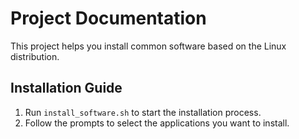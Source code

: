 # Project Documentation
This project helps you install common software based on the Linux distribution.

## Installation Guide
1. Run `install_software.sh` to start the installation process.
2. Follow the prompts to select the applications you want to install.
